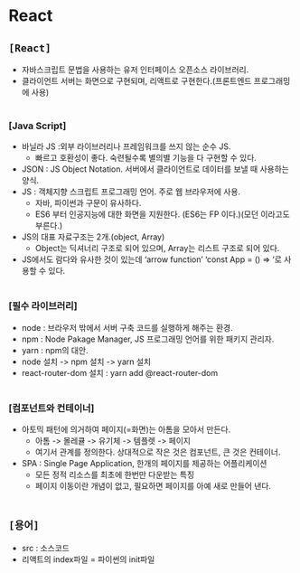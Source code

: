 # React

## `[React]`
* 자바스크립트 문법을 사용하는 유저 인터페이스 오픈소스 라이브러리.
* 클라이언트 서버는 화면으로 구현되며, 리액트로 구현한다.(프론트엔드 프로그래밍에 사용)
  <br><br>

### [Java Script]
* 바닐라 JS :외부 라이브러리나 프레임워크를 쓰지 않는 순수 JS.
  * 빠르고 호환성이 좋다. 숙련될수록 별의별 기능을 다 구현할 수 있다.
* JSON : JS Object Notation. 서버에서 클라이언트로 데이터를 보낼 때 사용하는 양식.
* JS : 객체지향 스크립트 프로그래밍 언어. 주로 웹 브라우저에 사용.
  * 자바, 파이썬과 구문이 유사하다.
  * ES6 부터 인공지능에 대한 화면을 지원한다. (ES6는 FP 이다.)(모던 이라고도 부른다.)
* JS의 대표 자료구조는 2개.(object, Array)
  * Object는 딕셔너리 구조로 되어 있으며, Array는 리스트 구조로 되어 있다.
* JS에서도 람다와 유사한 것이 있는데 ‘arrow function’ ‘const App = () => ‘로 사용할 수 있다.<br><br>

### [필수 라이브러리]
* node : 브라우저 밖에서 서버 구축 코드를 실행하게 해주는 환경.
* npm : Node Pakage Manager, JS 프로그래밍 언어를 위한 패키지 관리자.
* yarn : npm의 대안.
* node 설치 -> npm 설치 -> yarn 설치
* react-router-dom 설치 : yarn add @react-router-dom<br><br>

### [컴포넌트와 컨테이너]
* 아토믹 패턴에 의거하여 페이지(=화면)는 아톰을 모아서 만든다.
  * 아톰 -> 몰레큘 -> 유기체 -> 템플렛 -> 페이지
  * 여기서 관계를 정의한다. 상대적으로 작은 것은 컴포넌트, 큰 것은 컨테이너.
* SPA : Single Page Application, 한개의 페이지를 제공하는 어플리케이션
  * 모든 정적 리소스를 최초에 한번만 다운받는 특징
  * 페이지 이동이란 개념이 없고, 필요하면 페이지를 아예 새로 만들어 낸다.<br><br>



## `[용어]`
* src : 소스코드
* 리액트의 index파일 = 파이썬의 init파일
